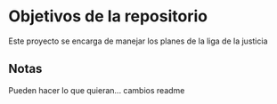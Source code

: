 # Objetivos de la repositorio

Este proyecto se encarga de manejar los planes de la liga de la justicia


## Notas
Pueden hacer lo que quieran...
cambios readme 